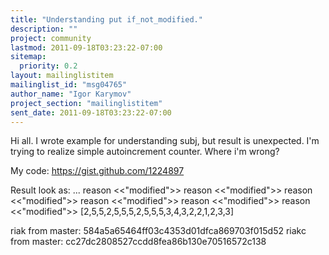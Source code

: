 ```yaml
---
title: "Understanding put if_not_modified."
description: ""
project: community
lastmod: 2011-09-18T03:23:22-07:00
sitemap:
  priority: 0.2
layout: mailinglistitem
mailinglist_id: "msg04765"
author_name: "Igor Karymov"
project_section: "mailinglistitem"
sent_date: 2011-09-18T03:23:22-07:00
---
```



Hi all. I wrote example for understanding subj, but result is unexpected.
I'm trying to realize simple autoincrement counter.
Where i'm wrong?

My code: https://gist.github.com/1224897

Result look as:
...
reason &lt;&lt;"modified"&gt;&gt;
reason &lt;&lt;"modified"&gt;&gt;
reason &lt;&lt;"modified"&gt;&gt;
reason &lt;&lt;"modified"&gt;&gt;
reason &lt;&lt;"modified"&gt;&gt;
reason &lt;&lt;"modified"&gt;&gt;
[2,5,5,2,5,5,5,2,5,5,5,3,4,3,2,2,1,2,3,3]

riak from master: 584a5a65464ff03c4353d01dfca869703f015d52
riakc from master: cc27dc2808527ccdd8fea86b130e70516572c138

